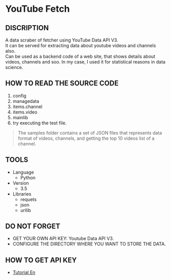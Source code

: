 # YouTube Fetch

## DISCRIPTION

A data scraber of fetcher using YouTube Data API V3.  
It can be served for extracting data about youtube videos and channels also.  
Can be used as a backend code of a web site, that shows details about videos, channels and soo. In my case, I used it for statistical reasons in data science.

## HOW TO READ THE SOURCE CODE

1. config
2. managedata
3. items.channel
4. items.video
5. mainlib
6. try executing the test file.

> The samples folder contains a set of JSON files that represents data
  format of videos, channels, and getting the top 10 videos list of a channel.
  
## TOOLS

* Language
  * Python
* Version
  * 3.5
* Libraries
  * requets
  * json
  * urllib

## DO NOT FORGET

* GET YOUR OWN API KEY: Youtube Data API V3.
* CONFIGURE THE DIRECTORY WHERE YOU WANT TO STORE THE DATA.

## HOW TO GET API KEY

* [Tutorial En](https://www.youtube.com/watch?v=pP4zvduVAqo)
